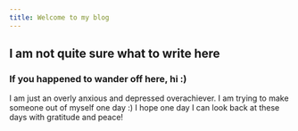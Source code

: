 ```yaml
---
title: Welcome to my blog
---
```


## I am not quite sure what to write here

### If you happened to wander off here, hi :)

I am just an overly anxious and depressed overachiever. I am trying to make someone out of myself one day :)
I hope one day I can look back at these days with gratitude and peace!
